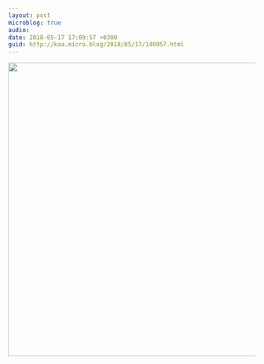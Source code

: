 ```yaml
---
layout: post
microblog: true
audio: 
date: 2018-05-17 17:09:57 +0300
guid: http://kaa.micro.blog/2018/05/17/140957.html
---
```



<img src="https://micro.kaa.bz/uploads/2018/cb944c1658.jpg" width="600" height="599" />
